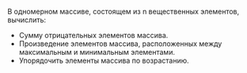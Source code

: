 В одномерном массиве, состоящем из n вещественных элементов, вычислить:
* Сумму отрицательных элементов массива.
* Произведение элементов массива, расположенных между максимальным и минимальным элементами.
* Упорядочить элементы массива по возрастанию.
